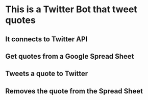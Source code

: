 # This is a Twitter Bot that tweet quotes

## It connects to Twitter API

## Get quotes from a Google Spread Sheet

## Tweets a quote to Twitter

## Removes the quote from the Spread Sheet

